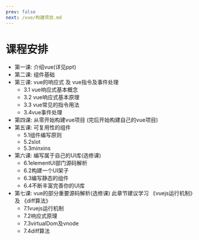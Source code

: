 ```yaml
---
prev: false
next: /vue/构建项目.md
---
```



# 课程安排
- 第一课: 介绍vue(详见ppt)
- 第二课: 组件基础
- 第三课: vue的响应式 及 vue指令及事件处理
    - 3.1 vue响应式基本概念
    - 3.2 vue响应式基本原理
    - 3.3 vue常见的指令用法
    - 3.4vue事件处理 
- 第四课: 从零开始构建vue项目 (完后开始构建自己的vue项目)
- 第五课: 可复用性的组件
    - 5.1组件编写原则
    - 5.2slot
    - 5.3minxins
- 第六课: 编写属于自己的UI库(选修课)
    - 6.1elementUI部门源码解析
    - 6.2构建一个UI架子
    - 6.3编写静态的组件
    - 6.4不断丰富完善你的UI库 
- 第七课: vue的部分重要源码解析(选修课)
    此章节建议学习 《vuejs运行机制》 及 《diff算法》
    - 7.1vuejs运行机制
    - 7.2响应式原理
    - 7.3virtualDom及vnode
    - 7.4diff算法